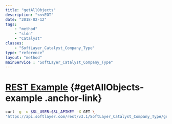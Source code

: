```yaml
---
title: "getAllObjects"
description: "<<<EOT"
date: "2018-02-12"
tags:
    - "method"
    - "sldn"
    - "Catalyst"
classes:
    - "SoftLayer_Catalyst_Company_Type"
type: "reference"
layout: "method"
mainService : "SoftLayer_Catalyst_Company_Type"
---
```


# [REST Example](#getAllObjects-example) <a href="/article/rest/"><i class="fas fa-question"></i></a> {#getAllObjects-example .anchor-link} 
```bash
curl -g -u $SL_USER:$SL_APIKEY -X GET \
'https://api.softlayer.com/rest/v3.1/SoftLayer_Catalyst_Company_Type/getAllObjects'
```
